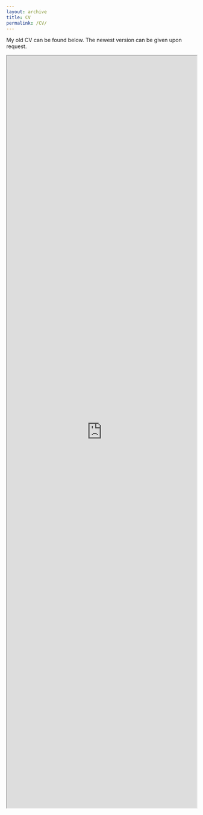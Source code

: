 ```yaml
---
layout: archive
title: CV
permalink: /CV/
---
```

My old CV can be found below. The newest version can be given upon request.


<iframe src="https://wei2624.github.io//download/CV.pdf" width="100%" height="2000em"></iframe>
